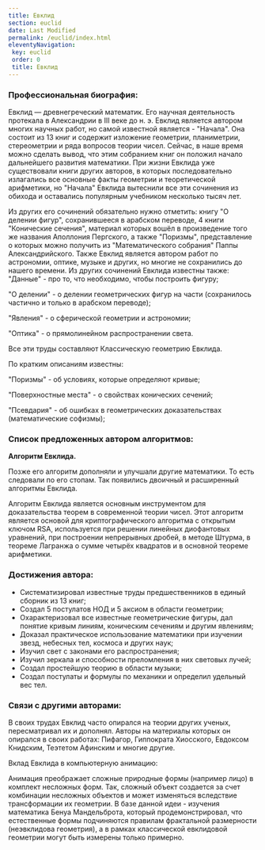 ```yaml
---
title: Евклид
section: euclid
date: Last Modified
permalink: /euclid/index.html
eleventyNavigation:
 key: euclid
 order: 0
 title: Евклид
---
```


### Профессиональная биография:
Евклид — древнегреческий математик. Его научная деятельность протекала в Александрии в III веке до н. э.
Евклид является автором многих научных работ, но самой известной является - "Начала". Она состоит из 13 книг и содержит изложение геометрии, планиметрии, стереометрии и ряда вопросов теории чисел. Сейчас, в наше время можно сделать вывод, что этим собранием книг он положил начало дальнейшего развития математики. При жизни Евклида уже существовали книги других авторов, в которых последовательно излагались все основные факты геометрии и теоретической арифметики, но "Начала" Евклида вытеснили все эти сочинения из обихода и оставались популярным учебником несколько тысяч лет.

Из других его сочинений обязательно нужно отметить: книгу "О делении фигур", сохранившееся в арабском переводе, 4 книги "Конические сечения", материал которых вошёл в произведение того же названия Аполлония Пергского, а также "Поризмы", представление о которых можно получить из "Математического собрания" Паппы Александрийского. Также Евклид является автором работ по астрономии, оптике, музыке и других, но многие не сохранились до нашего времени.
Из других сочинений Евклида известны также:
"Данные" - про то, что необходимо, чтобы построить фигуру;

"О делении" - о делении геометрических фигур на части (сохранилось частично и только в арабском переводе);

"Явления" - о сферической геометрии и астрономии;

"Оптика" - о прямолинейном распространении света.

Все эти труды составляют Классическую геометрию Евклида.

По кратким описаниям известны:

"Поризмы" - об условиях, которые определяют кривые;

"Поверхностные места" - о свойствах конических сечений;

"Псевдария" - об ошибках в геометрических доказательствах (математические софизмы);

### Список предложенных автором алгоритмов:
**Алгоритм Евклида.**

Позже его алгоритм дополняли и улучшали другие математики. То есть следовали по его стопам. Так появились двоичный и расширенный алгоритмы Евклида.

Алгоритм Евклида является основным инструментом для доказательства теорем в современной теории чисел.
Этот алгоритм является основой для криптографического алгоритма с открытым ключом RSA, используется при решении линейных диофантовых уравнений, при построении непрерывных дробей, в методе Штурма, в теореме Лагранжа о сумме четырёх квадратов и  в основной теореме арифметики.

### Достижения автора:

+ Систематизировал известные труды предшественников в единый сборник из 13 книг;
+ Создал 5 постулатов НОД и 5 аксиом в области геометрии;
+ Охарактеризовал все известные геометрические фигуры, дал понятие кривым линиям, коническим сечениям и другим явлениям;
+ Доказал практическое использование математики при изучении звезд, небесных тел, космоса и других наук;
+ Изучил свет с законами его распространения;
+ Изучил зеркала и способности преломления в них световых лучей;
+ Создал простейшую теорию в области музыки;
+ Создал постулаты и формулы по механики и определил удельный вес тел.
### Связи с другими авторами:

В своих трудах Евклид часто опирался на теории других ученых, пересматривал их и дополнял. Авторы на материалы которых он опирался в своих работах: Пифагор, Гиппократа Хиосского, Евдоксом Книдским, Теэтетом Афинским и многие другие.

Вклад Евклида в компьютерную анимацию:

Анимация преображает сложные природные формы (например лицо) в комплект несложных форм. Так, сложный объект создается за счет комбинации несложных объектов и может изменяться вследствие трансформации их геометрии. В базе данной идеи - изучения математика Бенуа Мандельброта, который продемонстрировал, что естественные формы подчиняются правилам фрактальной размерности (неэвклидова геометрия), а в рамках классической евклидовой геометрии могут быть измерены только примерно.
